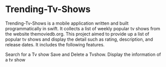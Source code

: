 # Trending-Tv-Shows
Trending-Tv-Shows is a mobile application written and built programmatically in swift. It collects a list of weekly popular tv shows from the website themoviedb.org. This project aimed to provide up a list of popular tv shows and display the detail such as rating, description, and release dates. It includes the following features. 

Search for a Tv show 
Save and Delete a Tvshow.
Display the information of a tv show
